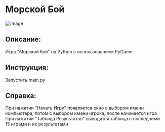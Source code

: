 # Морской Бой
![image](https://github.com/user-attachments/assets/f2714ff2-1e0a-42c8-97a9-129fdfb4139a)
## Описание: 
Игра "Морской бой" на Python с использованием PyGame
## Инструкция: 
Запустить main.py
## Справка:
При нажатии "Начать Игру" появляется окно с выбором имени компьютера, потом с выбором имени игрока, после начинается игра
При нажатии "Таблица Результатов" выводится таблица с последними 15 играми и их результатами
